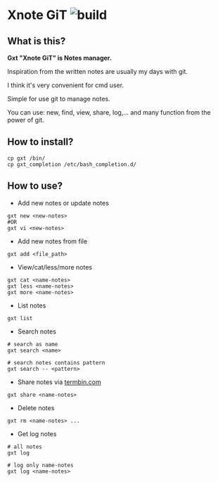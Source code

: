 # Xnote GiT  ![build](https://travis-ci.org/TxGVNN/gxt.svg?branch=master)
## What is this?
**Gxt "Xnote GiT" is Notes manager.**

Inspiration from the written notes are usually my days with git.

I think it's very convenient for cmd user.

Simple for use git to manage notes.

You can use: new, find, view, share, log,... and many function from the power of git.

## How to install?
```
cp gxt /bin/
cp gxt_completion /etc/bash_completion.d/
```
## How to use?

- Add new notes or update notes
```
gxt new <new-notes>
#OR
gxt vi <new-notes>
```

- Add new notes from file
```
gxt add <file_path>
```

- View/cat/less/more notes
```
gxt cat <name-notes>
gxt less <name-notes>
gxt more <name-notes>
```

- List notes
```
gxt list
```

- Search notes
```
# search as name
gxt search <name>
```
```
# search notes contains pattern
gxt search -- <pattern>
```

- Share notes via [termbin.com](http://termbin.com)
```
gxt share <name-notes>
```

- Delete notes
```
gxt rm <name-notes> ...
```

- Get log notes
```
# all notes
gxt log
```
```
# log only name-notes
gxt log <name-notes>
```
